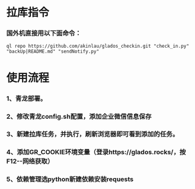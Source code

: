 # 拉库指令
### 国外机直接用以下面命令：
```
ql repo https://github.com/akinlau/glados_checkin.git "check_in.py" "backUp|README.md" "sendNotify.py"
```

# 使用流程
### 1、青龙部署。

### 2、修改青龙config.sh配置，添加企业微信信息保存

### 3、新建拉库任务，并执行，刷新浏览器即可看到添加的任务。

### 4、添加GR_COOKIE环境变量（登录https://glados.rocks/，按F12--网络获取）

### 5、依赖管理选python新建依赖安装requests
